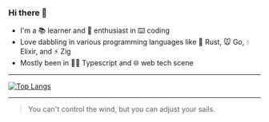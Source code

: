 ### Hi there 👋

<!--
**w2u2u/w2u2u** is a ✨ _special_ ✨ repository because its `README.md` (this file) appears on your GitHub profile.

Here are some ideas to get you started:

- 🔭 I’m currently working on ...
- 🌱 I’m currently learning ...
- 👯 I’m looking to collaborate on ...
- 🤔 I’m looking for help with ...
- 💬 Ask me about ...
- 📫 How to reach me: ...
- 😄 Pronouns: ...
- ⚡ Fun fact: ...
-->

- I'm a 📚 learner and 📖 enthusiast in ⌨️ coding
- Love dabbling in various programming languages like 🦀 Rust, 🐭 Go, 💧 Elixir, and ⚡ Zig
- Mostly been in 👨‍💻 Typescript and 🌐 web tech scene

---

[![Top Langs](https://github-readme-stats.vercel.app/api/top-langs/?username=w2u2u&theme=catppuccin_mocha&layout=compact&hide=javascript,java,lua,ruby,kotlin,html,css)](https://github-readme-stats.vercel.app/api/top-langs/?username=w2u2u&theme=catppuccin_mocha&layout=compact&hide=javascript,java,lua,ruby,kotlin,html,css)

---

> You can't control the wind, but you can adjust your sails.
